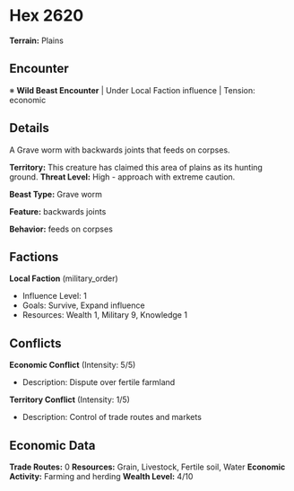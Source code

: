 # Hex 2620

**Terrain:** Plains

## Encounter
※ **Wild Beast Encounter** | Under Local Faction influence | Tension: economic

## Details
A Grave worm with backwards joints that feeds on corpses.

**Territory:** This creature has claimed this area of plains as its hunting ground.
**Threat Level:** High - approach with extreme caution.

**Beast Type:** Grave worm

**Feature:** backwards joints

**Behavior:** feeds on corpses

## Factions
**Local Faction** (military_order)
- Influence Level: 1
- Goals: Survive, Expand influence
- Resources: Wealth 1, Military 9, Knowledge 1

## Conflicts
**Economic Conflict** (Intensity: 5/5)
- Description: Dispute over fertile farmland

**Territory Conflict** (Intensity: 1/5)
- Description: Control of trade routes and markets

## Economic Data
**Trade Routes:** 0
**Resources:** Grain, Livestock, Fertile soil, Water
**Economic Activity:** Farming and herding
**Wealth Level:** 4/10
